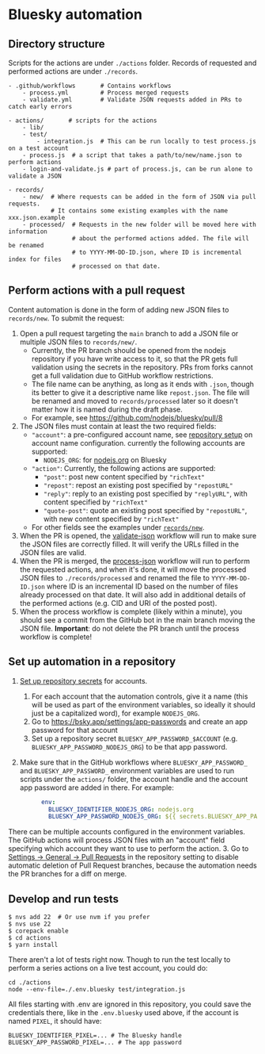 # Bluesky automation

## Directory structure

Scripts for the actions are under `./actions` folder.
Records of requested and performed actions are under `./records`.

```
- .github/workflows       # Contains workflows
    - process.yml         # Process merged requests
    - validate.yml        # Validate JSON requests added in PRs to catch early errors

- actions/       # scripts for the actions
    - lib/
    - test/
        - integration.js  # This can be run locally to test process.js on a test account
    - process.js  # a script that takes a path/to/new/name.json to perform actions
    - login-and-validate.js # part of process.js, can be run alone to validate a JSON

- records/
    - new/  # Where requests can be added in the form of JSON via pull requests.
            # It contains some existing examples with the name xxx.json.example
    - processed/  # Requests in the new folder will be moved here with information
                  # about the performed actions added. The file will be renamed
                  # to YYYY-MM-DD-ID.json, where ID is incremental index for files
                  # processed on that date.
```

## Perform actions with a pull request

Content automation is done in the form of adding new JSON files to `records/new`. To submit the request:

1. Open a pull request targeting the `main` branch to add a JSON file or multiple JSON files to `records/new/`.
     - Currently, the PR branch should be opened from the nodejs repository if you have write access to it, so that the PR gets full validation using the secrets in the repository. PRs from forks cannot get a full validation due to GitHub workflow restrictions.
     - The file name can be anything, as long as it ends with `.json`, though its better to give it a descriptive name like `repost.json`. The file will be renamed and moved to `records/processed` later so it doesn't matter how it is named during the draft phase.
     - For example, see https://github.com/nodejs/bluesky/pull/8
2. The JSON files must contain at least the two required fields:
   - `"account"`: a pre-configured account name, see [repository setup](#set-up-automation-in-a-repository) on account name configuration.
     currently the following accounts are supported:
       - `NODEJS_ORG`: for [nodejs.org](https://bsky.app/profile/nodejs.org) on Bluesky
   - `"action"`: Currently, the following actions are supported:
     - `"post"`: post new content specified by `"richText"`
     - `"repost"`: repost an existing post specified by `"repostURL"`
     - `"reply"`: reply to an existing post specified by `"replyURL"`, with content specified by `"richText"`
     - `"quote-post"`: quote an existing post specified by `"repostURL"`, with new content specified by `"richText"`
   - For other fields see the examples under [`records/new`](./records/new).
3. When the PR is opened, the [validate-json](./.github/workflows/validate.yml) workflow will run to make sure the JSON files are correctly filled. It will verify the URLs filled in the JSON files are valid.
4. When the PR is merged, the [process-json](./.github/workflows/process.yml) workflow will run to perform the requested actions, and when it's done, it will move the processed JSON files to `./records/processed` and renamed the file to `YYYY-MM-DD-ID.json` where ID is an incremental ID based on the number of files already processed on that date. It will also add in additional details of the performed actions (e.g. CID and URI of the posted post).
5. When the process workflow is complete (likely within a minute), you should see a commit from the GitHub bot in the main branch moving the JSON file. **Important**: do not delete the PR branch until the process workflow is complete!

## Set up automation in a repository

1. [Set up repository secrets](https://docs.github.com/en/actions/security-for-github-actions/security-guides/using-secrets-in-github-actions#creating-secrets-for-a-repository) for accounts.
    1. For each account that the automation controls, give it a name (this will be used as part of the environment variables, so ideally it should just be a capitalized word), for example `NODEJS_ORG`.
    2. Go to https://bsky.app/settings/app-passwords and create an app password for that account
    3. Set up a repository secret `BLUESKY_APP_PASSWORD_$ACCOUNT` (e.g. `BLUESKY_APP_PASSWORD_NODEJS_ORG`) to be that app password.
2. Make sure that in the GitHub workflows where `BLUESKY_APP_PASSWORD_` and `BLUESKY_APP_PASSWORD_` environment variables are used to run scripts under the `actions/` folder, the account handle and the account app password are added in there. For example:

    ```yaml
          env:
            BLUESKY_IDENTIFIER_NODEJS_ORG: nodejs.org
            BLUESKY_APP_PASSWORD_NODEJS_ORG: ${{ secrets.BLUESKY_APP_PASSWORD_NODEJS_ORG }}
    ```

  There can be multiple accounts configured in the environment variables. The GitHub actions will process JSON files with an "account" field specifying which account they want to use to perform the action.
3. Go to [Settings -> General -> Pull Requests](https://docs.github.com/en/repositories/configuring-branches-and-merges-in-your-repository/configuring-pull-request-merges/managing-the-automatic-deletion-of-branches) in the repository setting to disable automatic deletion of Pull Request branches, because the automation needs the PR branches for a diff on merge.

## Develop and run tests

```console
$ nvs add 22  # Or use nvm if you prefer
$ nvs use 22
$ corepack enable
$ cd actions
$ yarn install
```

There aren't a lot of tests right now. Though to run the test locally to perform a series actions on a live test account, you could do:

```
cd ./actions
node --env-file=./.env.bluesky test/integration.js
```

All files starting with .env are ignored in this repository, you could save the credentials there, like in the `.env.bluesky` used above, if the account is named `PIXEL`, it should have:

```
BLUESKY_IDENTIFIER_PIXEL=... # The Bluesky handle
BLUESKY_APP_PASSWORD_PIXEL=... # The app password
```
